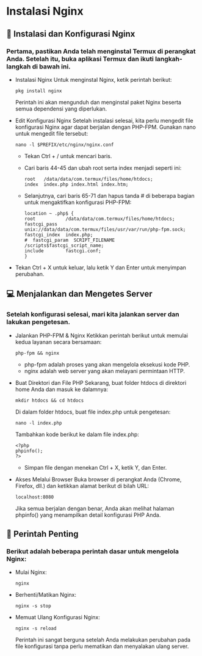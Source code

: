 # Instalasi Nginx

## 🚀 Instalasi dan Konfigurasi Nginx
### Pertama, pastikan Anda telah menginstal Termux di perangkat Anda. Setelah itu, buka aplikasi Termux dan ikuti langkah-langkah di bawah ini.

  - Instalasi Nginx
    Untuk menginstal Nginx, ketik perintah berikut:
    ~~~
    pkg install nginx
    ~~~
    
    Perintah ini akan mengunduh dan menginstal paket Nginx beserta semua dependensi yang diperlukan.

  - Edit Konfigurasi Nginx
    Setelah instalasi selesai, kita perlu mengedit file konfigurasi Nginx agar dapat berjalan dengan PHP-FPM. Gunakan nano untuk mengedit file tersebut:
    ~~~
    nano -l $PREFIX/etc/nginx/nginx.conf
    ~~~
    
      - Tekan Ctrl + / untuk mencari baris.
    
      - Cari baris 44-45 dan ubah root serta index menjadi seperti ini:
        ~~~
        root   /data/data/com.termux/files/home/htdocs;
        index  index.php index.html index.htm;
        ~~~
    
      - Selanjutnya, cari baris 65-71 dan hapus tanda # di beberapa bagian untuk mengaktifkan konfigurasi PHP-FPM:
        ~~~
        location ~ .php$ {
        root           /data/data/com.termux/files/home/htdocs;
        fastcgi_pass   unix://data/data/com.termux/files/usr/var/run/php-fpm.sock;
        fastcgi_index  index.php;
        #  fastcgi_param  SCRIPT_FILENAME  /scripts$fastcgi_script_name;
        include        fastcgi.conf;
        }
        ~~~

  - Tekan Ctrl + X untuk keluar, lalu ketik Y dan Enter untuk menyimpan perubahan.

## 💻 Menjalankan dan Mengetes Server
### Setelah konfigurasi selesai, mari kita jalankan server dan lakukan pengetesan.

  - Jalankan PHP-FPM & Nginx
    Ketikkan perintah berikut untuk memulai kedua layanan secara bersamaan:
    ~~~
    php-fpm && nginx
    ~~~
    
      - php-fpm adalah proses yang akan mengelola eksekusi kode PHP.
      - nginx adalah web server yang akan melayani permintaan HTTP.

  - Buat Direktori dan File PHP
    Sekarang, buat folder htdocs di direktori home Anda dan masuk ke dalamnya:
    ~~~
    mkdir htdocs && cd htdocs
    ~~~
    
    Di dalam folder htdocs, buat file index.php untuk pengetesan:
    ~~~
    nano -l index.php
    ~~~
    
    Tambahkan kode berikut ke dalam file index.php:
    ~~~
    <?php
    phpinfo();
    ?>
    ~~~

    - Simpan file dengan menekan Ctrl + X, ketik Y, dan Enter.

  - Akses Melalui Browser
    Buka browser di perangkat Anda (Chrome, Firefox, dll.) dan ketikkan alamat berikut di bilah URL:
    ~~~
    localhost:8080
    ~~~
    
    Jika semua berjalan dengan benar, Anda akan melihat halaman phpinfo() yang menampilkan detail konfigurasi PHP Anda.

## 🚦 Perintah Penting
### Berikut adalah beberapa perintah dasar untuk mengelola Nginx:

  - Mulai Nginx:
    ~~~
    nginx
    ~~~

  - Berhenti/Matikan Nginx:
    ~~~
    nginx -s stop
    ~~~

  - Memuat Ulang Konfigurasi Nginx:
    ~~~
    nginx -s reload
    ~~~
    
    Perintah ini sangat berguna setelah Anda melakukan perubahan pada file konfigurasi tanpa perlu mematikan dan menyalakan ulang server.
